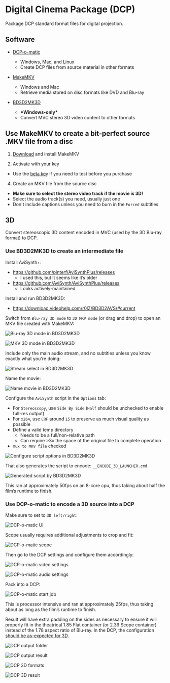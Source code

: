 # Digital Cinema Package (DCP)

Package DCP standard format files for digital projection.

## Software

* [DCP-o-matic](https://dcpomatic.com/get-started.php)
  * Windows, Mac, and Linux
  * Create DCP files from source material in other formats

* [MakeMKV](https://www.makemkv.com/)
  * Windows and Mac
  * Retrieve media stored on disc formats like DVD and Blu-ray

* [BD3D2MK3D](https://download.videohelp.com/r0lZ/BD3D2AVS/#current)
  * **\*Windows-only\***
  * Convert MVC stereo 3D video content to other formats

## Use MakeMKV to create a bit-perfect source .MKV file from a disc

1. [Download](https://www.makemkv.com/download/) and install MakeMKV

2. Activate with your key
  * Use the [beta key](https://forum.makemkv.com/forum/viewtopic.php?t=1053) if you need to test before you purchase

4. Create an MKV file from the source disc
  * **Make sure to select the stereo video track if the movie is 3D!**
  * Select the audio track(s) you need, usually just one
  * Don't include captions unless you need to burn in the `Forced` subtitles

## 3D

Convert stereoscopic 3D content encoded in MVC (used by the 3D Blu-ray format) to DCP.

### Use BD3D2MK3D to create an intermediate file

Install AviSynth+:

* https://github.com/pinterf/AviSynthPlus/releases
  * I used this, but it seems like it’s older
* https://github.com/AviSynth/AviSynthPlus/releases
  * Looks actively-maintained

Install and run BD3D2MK3D:

* https://download.videohelp.com/r0lZ/BD3D2AVS/#current

Switch from `Blu-ray 3D mode` to `3D MKV mode` (or drag and drop) to open an MKV file created with MakeMKV:

![Blu-ray 3D mode in BD3D2MK3D](./bd3d2mk3d_bluray_mode.png)

![MKV 3D mode in BD3D2MK3D](./bd3d2mk3d_mkv_mode.png)

Include only the main audio stream, and no subtitles unless you know exactly what you're doing:

![Stream select in BD3D2MK3D](./bd3d2mk3d_streams.png)

Name the movie:

![Name movie in BD3D2MK3D](./bd3d2mk3d_name.png)

Configure the `AviSynth` script in the `Options` tab:
- For `Stereoscopy`, use `Side By Side` (`Half` should be unchecked to enable full-res output)
- For `x264`, use `CRF` around `15` to preserve as much visual quality as possible
- Define a valid temp directory
  - Needs to be a full/non-relative path
  - Can require >3x the space of the original file to complete operation
- `mux to MKV file` checked

![Configure script options in BD3D2MK3D](./bd3d2mk3d_options.png)

That also generates the script to encode: `__ENCODE_3D_LAUNCHER.cmd`

![Generated script by BD3D2MK3D](./bd3d2mk3d_script.png)

This ran at approximately 50fps on an 8-core cpu, thus taking about half the film’s runtime to finish.

### Use DCP-o-matic to encode a 3D source into a DCP

Make sure to set to `3D left/right`:

![DCP-o-matic UI](./dcp_o_matic_ui.png)

Scope usually requires additional adjustments to crop and fit:

![DCP-o-matic scope](./dcp_o_matic_scope.png)

Then go to the DCP settings and configure them accordingly:

![DCP-o-matic video settings](./dcp_o_matic_video.png)

![DCP-o-matic audio settings](./dcp_o_matic_audio.png)

Pack into a DCP:

![DCP-o-matic start job](./dcp_o_matic_start.png)

This is processor intensive and ran at approximately 25fps, thus taking about as long as the film’s runtime to finish.

Result will have extra padding on the sides as necessary to ensure it will properly fit in the theatrical 1.85 Flat container (or 2.39 Scope container) instead of the 1.78 aspect ratio of Blu-ray. In the DCP, the configuration [should be as-expected for 3D](https://en.easydcp.com/support-faq.php?id=24&p=which-aspect-ratio-should-i-choose-for-my-dcp).

![DCP output folder](./dcp_result_folder.png)

![DCP output result](./dcp_result.png)

![DCP 3D formats](./dcp_3d_formats.png)

![DCP 3D result](./dcp_3d_result.png)
